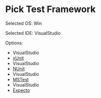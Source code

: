 # Pick Test Framework

Selected OS: Win

Selected IDE: VisualStudio

Options:
 * VisualStudio
 * [xUnit](result_Win_VisualStudio_xUnit.md)
 * VisualStudio
 * [NUnit](result_Win_VisualStudio_NUnit.md)
 * VisualStudio
 * [MSTest](result_Win_VisualStudio_MSTest.md)
 * VisualStudio
 * [Expecto](result_Win_VisualStudio_Expecto.md)
